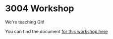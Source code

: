 # 3004 Workshop

We're teaching Git!

You can find the document [for this workshop here](https://www.notion.so/angelonfira/Git-GitHub-Workshop-1c3879461fd74084abcf716cb3424097)
